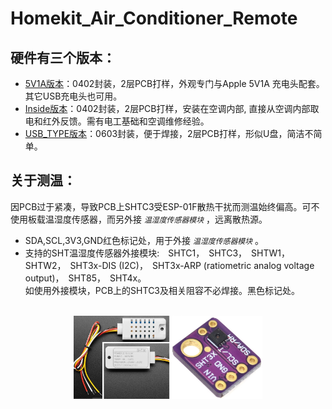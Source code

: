 # Homekit_Air_Conditioner_Remote
## 硬件有三个版本：

* [5V1A版本](/hardware/AC_IR_Homekit_5V1A_3.0_0402)：0402封装，2层PCB打样，外观专门与Apple 5V1A 充电头配套。其它USB充电头也可用。
* [Inside版本](/hardware/AC_IR_Homekit_Inside_3.0_0402)：0402封装，2层PCB打样，安装在空调内部, 直接从空调内部取电和红外反馈。需有电工基础和空调维修经验。
* [USB_TYPE版本](/hardware/AC_IR_Homekit_USB_TYPE_0603)：0603封装，便于焊接，2层PCB打样，形似U盘，简洁不简单。
## 关于测温：
因PCB过于紧凑，导致PCB上SHTC3受ESP-01F散热干扰而测温始终偏高。可不使用板载温湿度传感器，而另外接 *`温湿度传感器模块`* ，远离散热源。
* SDA,SCL,3V3,GND红色标记处，用于外接 *`温湿度传感器模块`* 。
* 支持的SHT温湿度传感器外接模块:　SHTC1，　SHTC3，　SHTW1，　SHTW2，　SHT3x-DIS (I2C)，　SHT3x-ARP (ratiometric analog voltage output)，　SHT85，　SHT4x。
<br>如使用外接模块，PCB上的SHTC3及相关阻容不必焊接。黑色标记处。
<div align="center">
<br><img src="/image/SHT3X.jpg"  width="60%"/>
 </div> 
